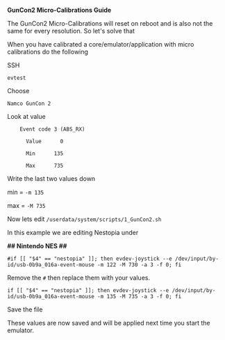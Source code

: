**GunCon2 Micro-Calibrations Guide**

The GunCon2 Micro-Calibrations will reset on reboot and is also not the same for every resolution.
So let's solve that

When you have calibrated a core/emulator/application with micro calibrations do the following

SSH

`evtest`

Choose

`Namco GunCon 2`

Look at value 

`    Event code 3 (ABS_RX)`

`      Value      0`

`      Min      135`

`      Max      735`

Write the last two values down

min = `-m 135`

max = `-M 735`

Now lets edit 
`/userdata/system/scripts/1_GunCon2.sh`

In this example we are editing Nestopia under 

**## Nintendo NES ##**

`#if [[ "$4" == "nestopia" ]]; then evdev-joystick --e /dev/input/by-id/usb-0b9a_016a-event-mouse -m 122 -M 730 -a 3 -f 0; fi`

Remove the `#` then replace them with your values.

`if [[ "$4" == "nestopia" ]]; then evdev-joystick --e /dev/input/by-id/usb-0b9a_016a-event-mouse -m 135 -M 735 -a 3 -f 0; fi`

Save the file

These values are now saved and will be applied next time you start the emulator.
